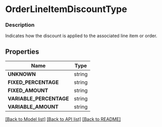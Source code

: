# OrderLineItemDiscountType


### Description

Indicates how the discount is applied to the associated line item or order.

## Properties
Name | Type
------------ | -------------
**UNKNOWN** | string
**FIXED_PERCENTAGE** | string
**FIXED_AMOUNT** | string
**VARIABLE_PERCENTAGE** | string
**VARIABLE_AMOUNT** | string

[[Back to Model list]](../README.md#documentation-for-models) [[Back to API list]](../README.md#documentation-for-api-endpoints) [[Back to README]](../README.md)


